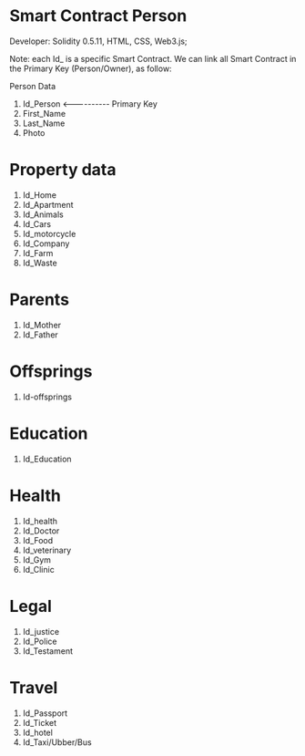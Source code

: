 # Smart Contract Person

Developer: Solidity 0.5.11, HTML, CSS, Web3.js;

Note: each Id_ is a specific Smart Contract. We can link all Smart Contract in the Primary Key (Person/Owner), as follow:

Person Data

1. Id_Person <---------- Primary Key
2. First_Name
3. Last_Name
4. Photo

# Property data

1. Id_Home
2. Id_Apartment
3. Id_Animals
4. Id_Cars
5. Id_motorcycle
6. Id_Company
7. Id_Farm
8. Id_Waste

# Parents

1. Id_Mother
2. Id_Father

# Offsprings

1. Id-offsprings

# Education

1. Id_Education

# Health

1. Id_health
2. Id_Doctor
3. Id_Food
4. Id_veterinary
5. Id_Gym
6. Id_Clinic

# Legal

1. Id_justice
2. Id_Police
3. Id_Testament

# Travel

1. Id_Passport
2. Id_Ticket
3. Id_hotel
4. Id_Taxi/Ubber/Bus
